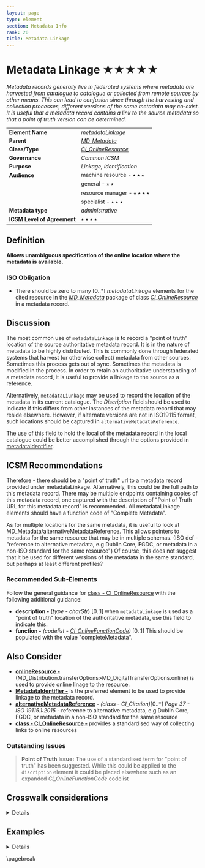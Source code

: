 ```yaml
---
layout: page
type: element
section: Metadata Info
rank: 20
title: Metadata Linkage
---
```

# Metadata Linkage ★★★★★

*Metadata records generally live in federated systems where metadata are harvested from catalogue to catalogue or collected from remote sources by other means. This can lead to confusion since through the harvesting and collection processes, different versions of the same metadata may co-exist. It is useful that a metadata record contains a link to the source metadata so that a point of truth version can be determined.*

| | |
| --- | --- |
| **Element Name** | *metadataLinkage* |
| **Parent** | *[MD_Metadata](./class-MD_Metadata)* |
| **Class/Type** | *[CI_OnlineResource](./class-CI_OnlineResource)* |
| **Governance** | *Common ICSM* |
| **Purpose** | *Linkage, Identification* |
| **Audience** | machine resource - ⭑ ⭑ ⭑ |
| | general - ⭑ ⭑ |
| | resource manager - ⭑ ⭑ ⭑ ⭑ |
| | specialist - ⭑ ⭑ ⭑ |
| **Metadata type** | *administrative* |
| **ICSM Level of Agreement** | ⭑ ⭑ ⭑ ⭑ |

## Definition
**Allows unambiguous specification of the online location where the metadata is available.**

### ISO Obligation
- There should be zero to many [0..\*] *metadataLinkage* elements for the cited resource in the *[MD_Metadata](./class-MD_Metadata)* package of class *[CI_OnlineResource](./class-CI_OnlineResource)* in a metadata record.

## Discussion
The most common use of `metadataLinkage` is to record a "point of truth" location of the source authoritative metadata record. It is in the nature of metadata to be highly distributed. This is commonly done through federated systems that harvest (or otherwise collect) metadata from other sources. Sometimes this process gets out of sync. Sometimes the metadata is modified in the process. In order to retain an authoritative understanding of a metadata record, it is useful to provide a linkage to the source as a reference.

Alternatively, `metadataLiunkage` may be used to record the location of the metadata in its current catalogue. The *Discription* field should be used to indicate if this differs from other instances of the metadata record that may reside elsewhere. However, if alternate versions are not in ISO19115 format, such locations should be captured in `alternativeMetadataReference`.

The use of this field to hold the local of the metadata record in the local catalogue could be better accomplished through the options provided in [metadataIdentifier](./MetadataIdentifier).

## ICSM Recommendations

Therefore - there should be a "point of truth" url to a metadata record provided under metadataLinkage. Alternatively, this could be the full path to this metadata record. There may be multiple endpoints containing copies of this metadata record, one captured with the description of "Point of Truth URL for this metadata record" is recommended.
All metadataLinkage elements should have a function code of "Complete Metadata".

As for multiple locations for the same metadata, it is useful to look at MD_Metadata/alternativeMetadataReference. This allows pointers to metadata for the same resource that may be in multiple schemas. (ISO def - "reference to alternative metadata, e.g Dublin Core, FGDC, or metadata in a non-ISO standard for the same resource") Of course, this does not suggest that it be used for different versions of the metadata in the same standard, but perhaps at least different profiles?

### Recommended Sub-Elements

Follow the general guidance for [class - CI_OnlineResource](./class-CI_OnlineResource) with the following additional guidance:

- **description -** (*type - charStr*) [0..1] when `metadataLinkage` is used as a "point of truth" location of the authoritative metadata, use this field to indicate this.
- **function -** *(codelist - [CI_OnlineFunctionCode](http://wiki.esipfed.org/index.php/ISO_19115-3_Codelists#CI_OnLineFunctionCode))* [0..1] This should be populated with the value "completeMetadata".

## Also Consider

- **[onlineResource -](./DistributionInfo)** (MD_Distribution.transferOptions>MD_DigitalTransferOptions.online) is used to provide online linage to the resource. 
- **[MetadataIdentifier -](./MetadataIdentifier)** is the preferred element to be used to provide linkage to the metadata record.
- **[alternativeMetadataReference](http://geos.whu.edu.cn/ont/iso19115/metadata.html#d4e52) -** *(class - CI_Citation)*[0..\*] *Page 37 - ISO 19115.1:2015* - reference to alternative metadata, e.g Dublin Core, FGDC, or metadata in a non-ISO standard for the same resource
- **[class - CI_OnlineResource -](./class-CI_OnlineResource)** provides a standardised way of collecting links to online resources 

### Outstanding Issues

> **Point of Truth Issue:**
The use of a standardised term for "point of truth" has been suggested. While this could be applied to the `discription` element it could be placed elsewhere such as an expanded *CI_OnlineFunctionCode* codelist

## Crosswalk considerations

<details>

### ISO19139

As this is a new element to allow unambiguous specification of the online location where the metadata is available, there are no reliable elements to crosswalk.

### Dublin core / CKAN / data.gov.au

In Dublin Core, the identifier element is described as holding a reference to the resource (not the metadata). However, in the case of metadata records harvested by s higher level CKAN like catalogue, we view the complete metadata record as the resource. It is also a standard practice that the DC Identifier field to be resolvable. For a Dublin core metadata harvested via CSW from an ISO 19115-1 record, it is important that that record links to something that can be dereferenced. That something is held in the identifier field and should be the location URL/URI for the metadata. IF the ISO 19115-1 identifier element is only an unresolvable UUID, the metadataLinkage element may be a better choice to populate the DC Identifier field.

### DCAT

May map to `dct:identifier` if `metadataIdentifier` is unresolvable

### RIF-CS

May map to `Key Identifier` if `metadataIdentifier` is unresolvable

</details>

## Examples

<details>

### XML

```
<mdb:MD_Metadata>
....
 <mdb:metadataLinkage>
  <cit:CI_OnlineResource>
   <cit:linkage>
    <gco:CharacterString>
    http://geodata.nz/geonetwork/srv/eng/metadata/
    314eb989-3771-4c24-a399-d22631973279
    </gco:CharacterString>
   </cit:linkage>
   <cit:description>
    <gco:CharacterString>Point of truth URL of this metadata record
    </gco:CharacterString>
   </cit:description>
   <cit:function>
    <cit:CI_OnLineFunctionCode 
    codeList="https://schemas.isotc211.org/19115/resources/Codelist/cat
    /codelists.xml#CI_OnLineFunctionCode" codeListValue="completeMetadata"/>
   </cit:function>
  </cit:CI_OnlineResource>
 </mdb:metadataLinkage>
....
</mdb:MD_Metadata>
```

\pagebreak

### UML diagrams
Recommended elements highlighted in yellow

![MDLinkage](../images/MetadataLinkageUML.png)

</details>

\pagebreak

